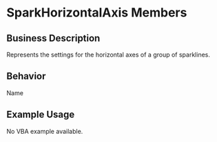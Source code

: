 # SparkHorizontalAxis Members

## Business Description
Represents the settings for the horizontal axes of a group of sparklines.

## Behavior
Name

## Example Usage
No VBA example available.